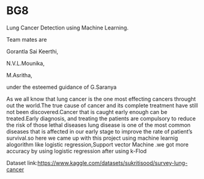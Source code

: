 # BG8
Lung Cancer Detection using Machine Learning.


Team mates are

Gorantla Sai Keerthi,

N.V.L.Mounika,

M.Asritha,


under the esteemed guidance of G.Saranya



As we all know that lung cancer is the one most effecting cancers throught out the world.The true cause
of cancer and its complete treatment have still not been discovered.Cancer that is caught
early enough can be treated.Early diagnosis, and treating the patients are compulsory to
reduce the risk of those lethal diseases lung disease is one of the most common diseases
that is affected in our early stage to improve the rate of patient’s survival.so here we came up with this project using machine learnig alogorithm like logistic regression,Support vector Machine .we got more accuracy by using logistic regression after using k-Flod






Dataset link:https://www.kaggle.com/datasets/sukritisood/survey-lung-cancer

